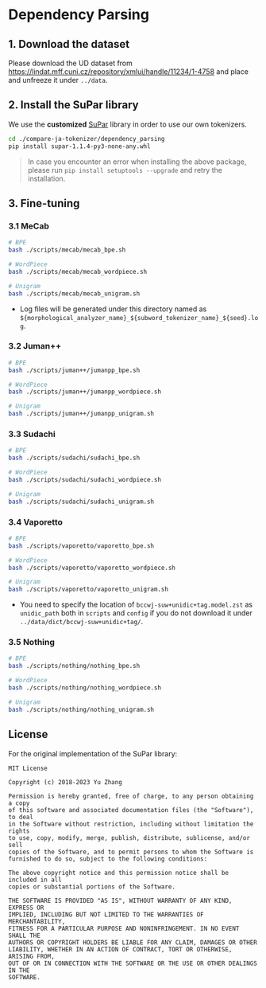 Dependency Parsing
=====

## 1. Download the dataset
Please download the UD dataset from https://lindat.mff.cuni.cz/repository/xmlui/handle/11234/1-4758 and place and unfreeze it under `../data`.

## 2. Install the SuPar library
We use the **customized** [SuPar](https://github.com/yzhangcs/parser) library in order to use our own tokenizers.

```bash
cd ./compare-ja-tokenizer/dependency_parsing
pip install supar-1.1.4-py3-none-any.whl
```
> In case you encounter an error when installing the above package, please run `pip install setuptools --upgrade` and retry the installation.

## 3. Fine-tuning
### 3.1 MeCab
```bash
# BPE
bash ./scripts/mecab/mecab_bpe.sh

# WordPiece
bash ./scripts/mecab/mecab_wordpiece.sh

# Unigram
bash ./scripts/mecab/mecab_unigram.sh
```
* Log files will be generated under this directory named as `${morphological_analyzer_name}_${subword_tokenizer_name}_${seed}.log`.

### 3.2 Juman++
```bash
# BPE
bash ./scripts/juman++/jumanpp_bpe.sh

# WordPiece
bash ./scripts/juman++/jumanpp_wordpiece.sh

# Unigram
bash ./scripts/juman++/jumanpp_unigram.sh
```

### 3.3 Sudachi
```bash
# BPE
bash ./scripts/sudachi/sudachi_bpe.sh

# WordPiece
bash ./scripts/sudachi/sudachi_wordpiece.sh

# Unigram
bash ./scripts/sudachi/sudachi_unigram.sh
```

### 3.4 Vaporetto
```bash
# BPE
bash ./scripts/vaporetto/vaporetto_bpe.sh

# WordPiece
bash ./scripts/vaporetto/vaporetto_wordpiece.sh

# Unigram
bash ./scripts/vaporetto/vaporetto_unigram.sh
```
* You need to specify the location of `bccwj-suw+unidic+tag.model.zst` as `unidic_path` both in `scripts` and `config` if you do not download it under `../data/dict/bccwj-suw+unidic+tag/`.


### 3.5 Nothing
```bash
# BPE
bash ./scripts/nothing/nothing_bpe.sh

# WordPiece
bash ./scripts/nothing/nothing_wordpiece.sh

# Unigram
bash ./scripts/nothing/nothing_unigram.sh
```

## License
For the original implementation of the SuPar library:  
```
MIT License

Copyright (c) 2018-2023 Yu Zhang

Permission is hereby granted, free of charge, to any person obtaining a copy
of this software and associated documentation files (the "Software"), to deal
in the Software without restriction, including without limitation the rights
to use, copy, modify, merge, publish, distribute, sublicense, and/or sell
copies of the Software, and to permit persons to whom the Software is
furnished to do so, subject to the following conditions:

The above copyright notice and this permission notice shall be included in all
copies or substantial portions of the Software.

THE SOFTWARE IS PROVIDED "AS IS", WITHOUT WARRANTY OF ANY KIND, EXPRESS OR
IMPLIED, INCLUDING BUT NOT LIMITED TO THE WARRANTIES OF MERCHANTABILITY,
FITNESS FOR A PARTICULAR PURPOSE AND NONINFRINGEMENT. IN NO EVENT SHALL THE
AUTHORS OR COPYRIGHT HOLDERS BE LIABLE FOR ANY CLAIM, DAMAGES OR OTHER
LIABILITY, WHETHER IN AN ACTION OF CONTRACT, TORT OR OTHERWISE, ARISING FROM,
OUT OF OR IN CONNECTION WITH THE SOFTWARE OR THE USE OR OTHER DEALINGS IN THE
SOFTWARE.
```
